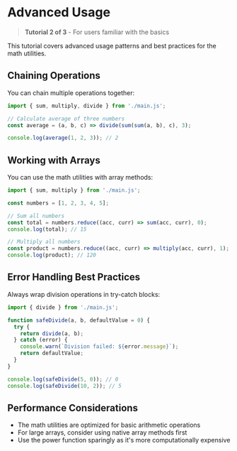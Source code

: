 # Advanced Usage

> **Tutorial 2 of 3** - For users familiar with the basics

This tutorial covers advanced usage patterns and best practices for the math utilities.

## Chaining Operations

You can chain multiple operations together:

```javascript
import { sum, multiply, divide } from './main.js';

// Calculate average of three numbers
const average = (a, b, c) => divide(sum(sum(a, b), c), 3);

console.log(average(1, 2, 3)); // 2
```

## Working with Arrays

You can use the math utilities with array methods:

```javascript
import { sum, multiply } from './main.js';

const numbers = [1, 2, 3, 4, 5];

// Sum all numbers
const total = numbers.reduce((acc, curr) => sum(acc, curr), 0);
console.log(total); // 15

// Multiply all numbers
const product = numbers.reduce((acc, curr) => multiply(acc, curr), 1);
console.log(product); // 120
```

## Error Handling Best Practices

Always wrap division operations in try-catch blocks:

```javascript
import { divide } from './main.js';

function safeDivide(a, b, defaultValue = 0) {
  try {
    return divide(a, b);
  } catch (error) {
    console.warn(`Division failed: ${error.message}`);
    return defaultValue;
  }
}

console.log(safeDivide(5, 0)); // 0
console.log(safeDivide(10, 2)); // 5
```

## Performance Considerations

- The math utilities are optimized for basic arithmetic operations
- For large arrays, consider using native array methods first
- Use the power function sparingly as it's more computationally expensive
